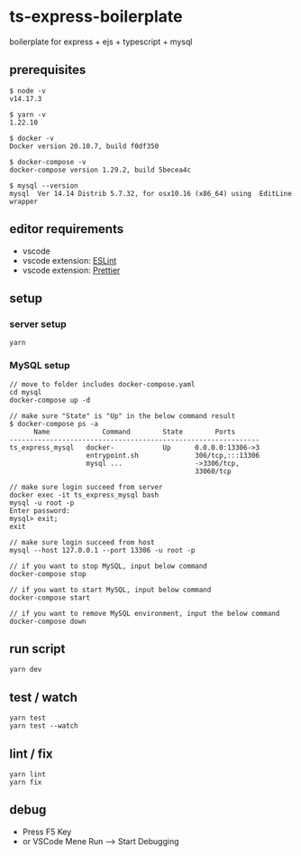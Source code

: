 # ts-express-boilerplate

boilerplate for express + ejs + typescript + mysql

## prerequisites

```terminal
$ node -v
v14.17.3

$ yarn -v
1.22.10

$ docker -v
Docker version 20.10.7, build f0df350

$ docker-compose -v
docker-compose version 1.29.2, build 5becea4c

$ mysql --version
mysql  Ver 14.14 Distrib 5.7.32, for osx10.16 (x86_64) using  EditLine wrapper
```

## editor requirements

- vscode
- vscode extension: [ESLint](https://github.com/Microsoft/vscode-eslint)
- vscode extension: [Prettier](https://marketplace.visualstudio.com/items?itemName=esbenp.prettier-vscode)

## setup

### server setup

```terminal
yarn
```

### MySQL setup

```terminal
// move to folder includes docker-compose.yaml
cd mysql
docker-compose up -d

// make sure "State" is "Up" in the below command result
$ docker-compose ps -a
      Name             Command        State        Ports
--------------------------------------------------------------
ts_express_mysql   docker-            Up      0.0.0.0:13306->3
                   entrypoint.sh              306/tcp,:::13306
                   mysql ...                  ->3306/tcp,
                                              33060/tcp

// make sure login succeed from server
docker exec -it ts_express_mysql bash
mysql -u root -p
Enter password:
mysql> exit;
exit

// make sure login succeed from host
mysql --host 127.0.0.1 --port 13306 -u root -p

// if you want to stop MySQL, input below command
docker-compose stop

// if you want to start MySQL, input below command
docker-compose start

// if you want to remove MySQL environment, input the below command
docker-compose down
```

## run script

```terminal
yarn dev
```

## test / watch

```terminal
yarn test
yarn test --watch
```

## lint / fix

```terminal
yarn lint
yarn fix
```

## debug

- Press F5 Key
- or VSCode Mene Run --> Start Debugging
